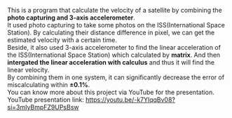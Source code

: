 This is a program that calculate the velocity of a satellite by combining the **photo capturing and 3-axis accelerometer**.<br>
It used photo capturing to take some photos on the ISS(International Space Station). By calculating their distance difference in pixel, we can get the estimated velocity with a certain time.<br>
Beside, it also used 3-axis accelerometer to find the linear acceleration of the ISS(International Space Station) which calculated by **matrix**. And then **intergated the linear acceleration with calculus** and thus it will find the linear velocity.<br>
By combining them in one system, it can significantly decrease the error of miscalculating within **±0.1%**.<br>
You can know more about this project via YouTube for the presentation.<br>
YouTube presentation link: https://youtu.be/-k7YlqqBv08?si=3mIyBmpFZ9UPsBsw<br>

